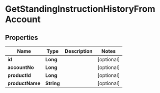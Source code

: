 

# GetStandingInstructionHistoryFromAccount

## Properties

Name | Type | Description | Notes
------------ | ------------- | ------------- | -------------
**id** | **Long** |  |  [optional]
**accountNo** | **Long** |  |  [optional]
**productId** | **Long** |  |  [optional]
**productName** | **String** |  |  [optional]



